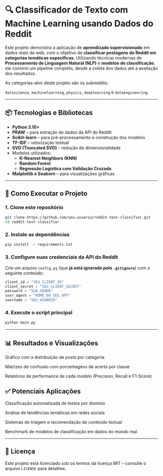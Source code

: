 # 🔍 Classificador de Texto com Machine Learning usando Dados do Reddit

Este projeto demonstra a aplicação de **aprendizado supervisionado** em dados reais da web, com o objetivo de **classificar postagens do Reddit em categorias temáticas específicas**. Utilizando técnicas modernas de **Processamento de Linguagem Natural (NLP)** e **modelos de classificação**, ele constrói um pipeline completo, desde a coleta dos dados até a avaliação dos resultados.

As categorias-alvo deste projeto são os subreddits:

`datascience`, `machinelearning`, `physics`, `deeplearning` e `dataengineering`.

---

## 📦 Tecnologias e Bibliotecas

- **Python 3.10+**
- **PRAW** – para extração de dados da API do Reddit
- **Scikit-learn** – para pré-processamento e construção dos modelos
- **TF-IDF** – vetorização textual
- **SVD (Truncated SVD)** – redução de dimensionalidade
- Modelos utilizados:
  - **K-Nearest Neighbors (KNN)**
  - **Random Forest**
  - **Regressão Logística com Validação Cruzada**
- **Matplotlib e Seaborn** – para visualizações gráficas

---

## 🚀 Como Executar o Projeto

### 1. Clone este repositório

```bash
git clone https://github.com/seu-usuario/reddit-text-classifier.git
cd reddit-text-classifier

```

### 2. Instale as dependências

```bash
pip install -r requirements.txt
```

### 3. Configure suas credenciais da API do Reddit

Crie um arquivo `config.py` (que **já está ignorado pelo `.gitignore`**) com o seguinte conteúdo:

```python
client_id = "SEU_CLIENT_ID"
client_secret = "SEU_CLIENT_SECRET"
password = "SUA_SENHA"
user_agent = "NOME_DO_SEU_APP"
username = "SEU_USUARIO"
```

### 4. Execute o script principal

```bash
python main.py
```

---

## 📊 Resultados e Visualizações
Gráfico com a distribuição de posts por categoria

Matrizes de confusão com porcentagens de acerto por classe

Relatórios de performance de cada modelo (Precision, Recall e F1-Score)

## ✅ Potenciais Aplicações
Classificação automatizada de textos por domínio

Análise de tendências temáticas em redes sociais

Sistemas de triagem e recomendação de conteúdo textual

Benchmark de modelos de classificação em dados do mundo real

---

## 📄 Licença

Este projeto está licenciado sob os termos da licença MIT – consulte o arquivo `LICENSE` para detalhes.
